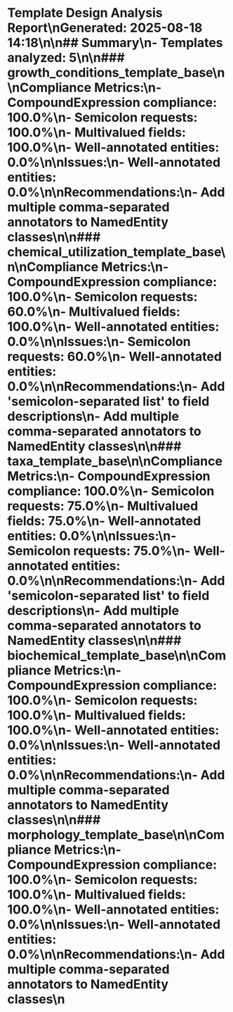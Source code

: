 # Template Design Analysis Report\n**Generated**: 2025-08-18 14:18\n\n## Summary\n- **Templates analyzed**: 5\n\n### growth_conditions_template_base\n\n**Compliance Metrics:**\n- CompoundExpression compliance: 100.0%\n- Semicolon requests: 100.0%\n- Multivalued fields: 100.0%\n- Well-annotated entities: 0.0%\n\n**Issues:**\n- Well-annotated entities: 0.0%\n\n**Recommendations:**\n- Add multiple comma-separated annotators to NamedEntity classes\n\n### chemical_utilization_template_base\n\n**Compliance Metrics:**\n- CompoundExpression compliance: 100.0%\n- Semicolon requests: 60.0%\n- Multivalued fields: 100.0%\n- Well-annotated entities: 0.0%\n\n**Issues:**\n- Semicolon requests: 60.0%\n- Well-annotated entities: 0.0%\n\n**Recommendations:**\n- Add 'semicolon-separated list' to field descriptions\n- Add multiple comma-separated annotators to NamedEntity classes\n\n### taxa_template_base\n\n**Compliance Metrics:**\n- CompoundExpression compliance: 100.0%\n- Semicolon requests: 75.0%\n- Multivalued fields: 75.0%\n- Well-annotated entities: 0.0%\n\n**Issues:**\n- Semicolon requests: 75.0%\n- Well-annotated entities: 0.0%\n\n**Recommendations:**\n- Add 'semicolon-separated list' to field descriptions\n- Add multiple comma-separated annotators to NamedEntity classes\n\n### biochemical_template_base\n\n**Compliance Metrics:**\n- CompoundExpression compliance: 100.0%\n- Semicolon requests: 100.0%\n- Multivalued fields: 100.0%\n- Well-annotated entities: 0.0%\n\n**Issues:**\n- Well-annotated entities: 0.0%\n\n**Recommendations:**\n- Add multiple comma-separated annotators to NamedEntity classes\n\n### morphology_template_base\n\n**Compliance Metrics:**\n- CompoundExpression compliance: 100.0%\n- Semicolon requests: 100.0%\n- Multivalued fields: 100.0%\n- Well-annotated entities: 0.0%\n\n**Issues:**\n- Well-annotated entities: 0.0%\n\n**Recommendations:**\n- Add multiple comma-separated annotators to NamedEntity classes\n